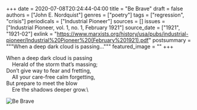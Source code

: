 +++
date = 2020-07-08T20:24:44-04:00
title = "Be Brave"
draft = false
authors = ["John E. Nordquist"]
genres = ["poetry"]
tags = ["regression", "crisis"]
periodicals = ["Industrial Pioneer"]
sources = []
issues = ["Industrial Pioneer, vol. 1, no. 1, February 1921"]
source_date = ["1921", "1921-02"]
exlink = "https://www.marxists.org/history/usa/pubs/industrial-pioneer/Industrial%20Pioneer%20(February%201921).pdf"
postsummary = """When a deep dark cloud is passing..."""
featured_image = ""
+++



When a deep dark cloud is passing\
&nbsp; &nbsp; Herald of the storm that’s massing;\
Don’t give way to fear and fretting,\
&nbsp; &nbsp; All your care-free calm forgetting,\
But prepare to meet the blow\
&nbsp; &nbsp; Ere the shadows deeper grow.\

![Be Brave](/images/bebrave.jpg)
